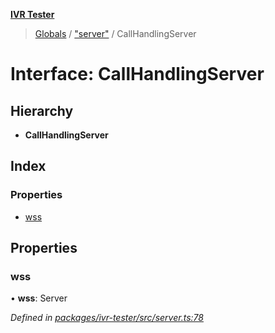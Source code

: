**[IVR Tester](../README.md)**

> [Globals](../README.md) / ["server"](../modules/_server_.md) / CallHandlingServer

# Interface: CallHandlingServer

## Hierarchy

* **CallHandlingServer**

## Index

### Properties

* [wss](_server_.callhandlingserver.md#wss)

## Properties

### wss

•  **wss**: Server

*Defined in [packages/ivr-tester/src/server.ts:78](https://github.com/SketchingDev/ivr-tester/blob/cbdfab7/packages/ivr-tester/src/server.ts#L78)*
